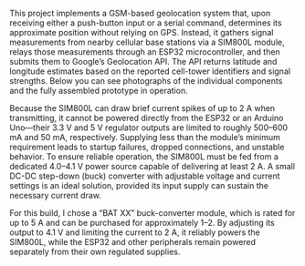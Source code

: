 This project implements a GSM-based geolocation system that, upon receiving either a push-button input or a serial command, determines its approximate position without relying on GPS. Instead, it gathers signal measurements from nearby cellular base stations via a SIM800L module, relays those measurements through an ESP32 microcontroller, and then submits them to Google’s Geolocation API. The API returns latitude and longitude estimates based on the reported 
cell-tower identifiers and signal strengths. Below you can see photographs of the individual components and the fully assembled prototype in operation.

Because the SIM800L can draw brief current spikes of up to 2 A when transmitting, it cannot be powered directly from the ESP32 or an Arduino Uno—their 3.3 V and 5 V regulator outputs are limited to roughly 500–600 mA and 50 mA, respectively. Supplying less than the module’s minimum requirement leads to startup failures, dropped connections, and unstable behavior. To ensure reliable operation, the SIM800L must be fed from a dedicated 4.0–4.1 V power source capable of delivering at least 2 A. A small DC-DC step-down (buck) converter with adjustable voltage and current settings is an ideal solution, provided its input supply can sustain the necessary current draw.

For this build, I chose a “BAT XX” buck-converter module, which is rated for up to 5 A and can be purchased for approximately $1–$2. By adjusting its output to 4.1 V and limiting the current to 2 A, it reliably powers the SIM800L, while the ESP32 and other peripherals remain powered separately from their own regulated supplies.
